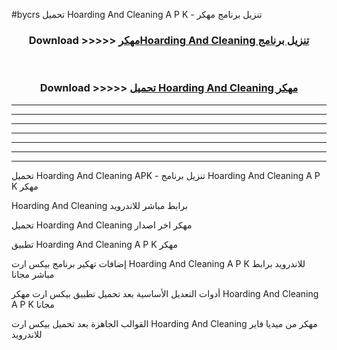 #bycrs تحميل Hoarding And Cleaning  A P K - تنزيل برنامج مهكر



<div align="center">
<h3>Download >>>>> <a href="https://runaway1.web.app/?sq=Hoarding And Cleaning ">مهكرHoarding And Cleaning  تنزيل برنامج</a></h3><br>

<h3>Download >>>>> <a href="https://runaway1.web.app/?sq=Hoarding And Cleaning ">تحميل Hoarding And Cleaning  مهكر</a></h3>
</div>


----------------------------------------------------------

----------------------------------------------------------

----------------------------------------------------------

----------------------------------------------------------

----------------------------------------------------------

----------------------------------------------------------

----------------------------------------------------------

تحميل Hoarding And Cleaning  APK - تنزيل برنامج Hoarding And Cleaning  A P K مهكر

Hoarding And Cleaning  برابط مباشر للاندرويد

تحميل Hoarding And Cleaning  مهكر اخر اصدار

تطبيق Hoarding And Cleaning  A P K مهكر

إضافات تهكير برنامج بيكس ارت Hoarding And Cleaning  A P K للاندرويد برابط مباشر مجانا

أدوات التعديل الأساسية بعد تحميل تطبيق بيكس ارت مهكر Hoarding And Cleaning  A P K مجانا

القوالب الجاهزة بعد تحميل بيكس ارت Hoarding And Cleaning  مهكر من ميديا فاير للاندرويد


